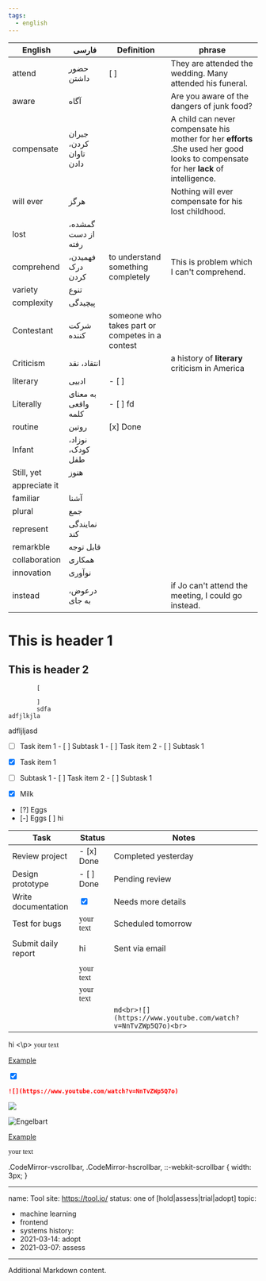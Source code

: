 ```yaml
---
tags:
  - english
---
```


| English       | فارسی                  | Definition                                      | phrase                                                                                                                               |
| ------------- | ---------------------- | ----------------------------------------------- | ------------------------------------------------------------------------------------------------------------------------------------ |
| attend        | حضور داشتن             | [ ]                                             | They are attended the wedding. Many attended his funeral.                                                                            |
| aware         | آگاه                   |                                                 | Are you aware of the dangers of junk food?                                                                                           |
| compensate    | جبران کردن، تاوان دادن |                                                 | A child can never compensate his mother for her **efforts** .She used her good looks to compensate for her **lack** of intelligence. |
| will ever     | هرگز                   |                                                 | Nothing will ever compensate for his lost childhood.                                                                                 |
| lost          | گمشده، از دست رفته     |                                                 |                                                                                                                                      |
| comprehend    | فهمیدن، درک کردن       | to understand something completely              | This is problem which I can't comprehend.                                                                                            |
| variety       | تنوع                   |                                                 |                                                                                                                                      |
| complexity    | پیچیدگی                |                                                 |                                                                                                                                      |
| Contestant    | شرکت کننده             | someone who takes part or competes in a contest |                                                                                                                                      |
| Criticism     | انتقاد، نقد            |                                                 | a history of **literary** criticism in America                                                                                       |
| literary      | ادبیی                  | - [ ]                                           |                                                                                                                                      |
| Literally     | به معنای واقعی کلمه    | - [ ] fd                                        |                                                                                                                                      |
| routine       | روتین                  | [x] Done                                        |                                                                                                                                      |
| Infant        | نوزاد، کودک، طفل       |                                                 |                                                                                                                                      |
| Still, yet    | هنوز                   |                                                 |                                                                                                                                      |
| appreciate it |                        |                                                 |                                                                                                                                      |
| familiar      | آشنا                   |                                                 |                                                                                                                                      |
| plural        | جمع                    |                                                 |                                                                                                                                      |
| represent     | نمایندگی کند           |                                                 |                                                                                                                                      |
| remarkble     | قابل توجه              |                                                 |                                                                                                                                      |
| collaboration | همکاری                 |                                                 |                                                                                                                                      |
| innovation    | نوآوری                 |                                                 |                                                                                                                                      |
| instead       | درعوض، به جای          |                                                 | if Jo can't attend the meeting, I could go instead.                                                                                  |

# This is header 1
## This is header 2

			[ 
			
			]
			sdfa
	adfjlkjla
adfljljasd


- [ ] Task item 1 - [ ] Subtask 1 - [ ] Task item 2 - [ ] Subtask 1

- [x] Task item 1 
- [ ] Subtask 1 - [ ] Task item 2 - [ ] Subtask 1


- [x] Milk 
- [?] Eggs 
- [-] Eggs
[ ] hi

| Task                | Status                                              | Notes                                                            |
| ------------------- | --------------------------------------------------- | ---------------------------------------------------------------- |
| Review project      | - [x] Done                                          | Completed yesterday                                              |
| Design prototype    | - [ ] Done                                          | Pending review                                                   |
| Write documentation | <input type="checkbox" checked/>                    | Needs more details                                               |
| Test for bugs       | <span style="font-family: cursive">your text</span> | Scheduled tomorrow                                               |
| Submit daily report | <p> hi </p>                                         | Sent via email                                                   |
|                     | <span style="font-family: cursive">your text</span> |                                                                  |
|                     | <span style="font-family: cursive">your text</span> |                                                                  |
|                     |                                                     | ```md<br>![](https://www.youtube.com/watch?v=NnTvZWp5Q7o)<br>``` |

<p> hi <\p>
<span style="font-family: cursive">your text</span>


<u>Example</u>

<input type="checkbox" checked/>


```md
![](https://www.youtube.com/watch?v=NnTvZWp5Q7o)
```


![](https://www.youtube.com/watch?v=NnTvZWp5Q7o)

![Engelbart](https://history-computer.com/ModernComputer/Basis/images/Engelbart.jpg)


<u>Example</u>


<span style="font-family: cursive">your text</span>


.CodeMirror-vscrollbar,
.CodeMirror-hscrollbar,
::-webkit-scrollbar {
  width: 3px;
}

---
name: Tool
site: https://tool.io/
status: one of [hold|assess|trial|adopt]
topic: 
 - machine learning
 - frontend
 - systems
history:
  - 2021-03-14: adopt
  - 2021-03-07: assess
---

Additional Markdown content.